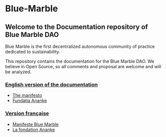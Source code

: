 # Blue-Marble
## Welcome to the Documentation repository of Blue Marble DAO

Blue Marble is the first decentralized autonomous community of practice dedicated to sustainability.

This repository contains the documentation for the Blue Marble DAO.
We believe in Open Source, so all comments and proposal are welcome and will be analyzed.


### [English version of the documentation](https://github.com/dvarlot/Blue-Marble/tree/main/English%20versions)
- [The manifesto](https://github.com/dvarlot/Blue-Marble/blob/main/English%20versions/Blue%20Marble%20Manifesto.md)
- [Fundatia Ananke](https://github.com/dvarlot/Blue-Marble/blob/main/English%20versions/Fundatia%20Ananke.md)

### [Version française](https://github.com/dvarlot/Blue-Marble/tree/main/documents%20en%20francais)
- [Manifeste Blue Marble]()
- [La fondation Ananke]()

